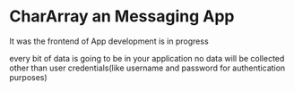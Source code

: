 # CharArray an Messaging App

It was the frontend of App development is in progress

every bit of data is going to be in your application no data will be collected other than user credentials(like username and password for authentication purposes)
